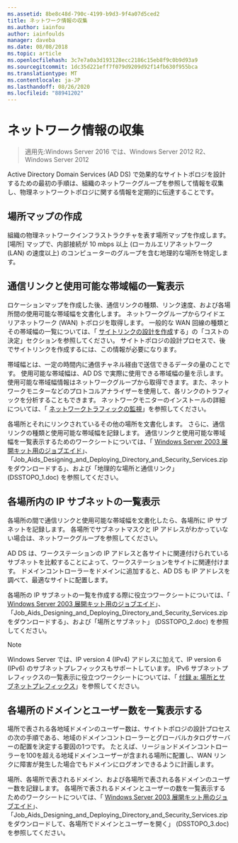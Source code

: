 ```yaml
---
ms.assetid: 8be8c48d-790c-4199-b9d3-9f4a07d5ced2
title: ネットワーク情報の収集
ms.author: iainfou
author: iainfoulds
manager: daveba
ms.date: 08/08/2018
ms.topic: article
ms.openlocfilehash: 3c7e7a0a3d193128ecc2186c15eb8f9c0b9d93a9
ms.sourcegitcommit: 1dc35d221eff7f079d9209d92f14fb630f955bca
ms.translationtype: MT
ms.contentlocale: ja-JP
ms.lasthandoff: 08/26/2020
ms.locfileid: "88941202"
---
```

# <a name="collecting-network-information"></a>ネットワーク情報の収集

> 適用先:Windows Server 2016 では、Windows Server 2012 R2、Windows Server 2012

Active Directory Domain Services (AD DS) で効果的なサイトトポロジを設計するための最初の手順は、組織のネットワークグループを参照して情報を収集し、物理ネットワークトポロジに関する情報を定期的に伝達することです。

## <a name="creating-a-location-map"></a>場所マップの作成

組織の物理ネットワークインフラストラクチャを表す場所マップを作成します。 [場所] マップで、内部接続が 10 mbps 以上 (ローカルエリアネットワーク (LAN) の速度以上) のコンピューターのグループを含む地理的な場所を特定します。

## <a name="listing-communication-links-and-available-bandwidth"></a>通信リンクと使用可能な帯域幅の一覧表示

ロケーションマップを作成した後、通信リンクの種類、リンク速度、および各場所間の使用可能な帯域幅を文書化します。 ネットワークグループからワイドエリアネットワーク (WAN) トポロジを取得します。 一般的な WAN 回線の種類とその帯域幅の一覧については、「 [サイトリンクの設計を作成](../../ad-ds/plan/Creating-a-Site-Link-Design.md)する」の「コストの決定」セクションを参照してください。 サイトトポロジの設計プロセスで、後でサイトリンクを作成するには、この情報が必要になります。

帯域幅とは、一定の時間内に通信チャネル経由で送信できるデータの量のことです。 使用可能な帯域幅は、AD DS で実際に使用できる帯域幅の量を示します。 使用可能な帯域幅情報はネットワークグループから取得できます。また、ネットワークモニターなどのプロトコルアナライザーを使用して、各リンクのトラフィックを分析することもできます。 ネットワークモニターのインストールの詳細については、「 [ネットワークトラフィックの監視](/previous-versions/windows/it-pro/windows-server-2003/cc783075(v=ws.10))」を参照してください。

各場所とそれにリンクされているその他の場所を文書化します。 さらに、通信リンクの種類と使用可能な帯域幅を記録します。 通信リンクと使用可能な帯域幅を一覧表示するためのワークシートについては、「 [Windows Server 2003 展開キット用のジョブエイド](https://microsoft.com/download/details.aspx?id=9608)」、「Job_Aids_Designing_and_Deploying_Directory_and_Security_Services.zip をダウンロードする」、および「地理的な場所と通信リンク」 (DSSTOPO_1.doc) を参照してください。

## <a name="listing-ip-subnets-within-each-location"></a>各場所内の IP サブネットの一覧表示

各場所の間で通信リンクと使用可能な帯域幅を文書化したら、各場所に IP サブネットを記録します。 各場所でサブネットマスクと IP アドレスがわかっていない場合は、ネットワークグループを参照してください。

AD DS は、ワークステーションの IP アドレスと各サイトに関連付けられているサブネットを比較することによって、ワークステーションをサイトに関連付けます。 ドメインコントローラーをドメインに追加すると、AD DS も IP アドレスを調べて、最適なサイトに配置します。

各場所の IP サブネットの一覧を作成する際に役立つワークシートについては、「 [Windows Server 2003 展開キット用のジョブエイド](https://microsoft.com/download/details.aspx?id=9608)」、「Job_Aids_Designing_and_Deploying_Directory_and_Security_Services.zip をダウンロードする」、および「場所とサブネット」 (DSSTOPO_2.doc) を参照してください。

> [!NOTE]
> Windows Server では、IP version 4 (IPv4) アドレスに加えて、IP version 6 (IPv6) のサブネットプレフィックスもサポートしています。 IPv6 サブネットプレフィックスの一覧表示に役立つワークシートについては、「 [付録 a: 場所とサブネットプレフィックス](../../ad-ds/plan/Appendix-A--Locations-and-Subnet-Prefixes.md)」を参照してください。

## <a name="listing-domains-and-number-of-users-for-each-location"></a>各場所のドメインとユーザー数を一覧表示する

場所で表される各地域ドメインのユーザー数は、サイトトポロジの設計プロセスの次の手順である、地域のドメインコントローラーとグローバルカタログサーバーの配置を決定する要因の1つです。 たとえば、リージョンドメインコントローラーを100を超える地域ドメインユーザーが含まれる場所に配置し、WAN リンクに障害が発生した場合でもドメインにログオンできるように計画します。

場所、各場所で表されるドメイン、および各場所で表される各ドメインのユーザー数を記録します。 各場所で表されるドメインとユーザーの数を一覧表示するためのワークシートについては、「 [Windows Server 2003 展開キット用のジョブエイド](https://microsoft.com/download/details.aspx?id=9608)」、「Job_Aids_Designing_and_Deploying_Directory_and_Security_Services.zip をダウンロードして、各場所でドメインとユーザーを開く」 (DSSTOPO_3.doc) を参照してください。
